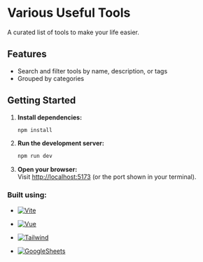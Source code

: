 #  Various Useful Tools

A curated list of tools to make your life easier.

## Features

- Search and filter tools by name, description, or tags
- Grouped by categories

## Getting Started

1. **Install dependencies:**
   ```sh
   npm install
   ```

2. **Run the development server:**
   ```sh
   npm run dev
   ```

3. **Open your browser:**  
   Visit [http://localhost:5173](http://localhost:5173) (or the port shown in your terminal).

### Built using:

- <a href="https://vitejs.dev/"> ![Vite](https://img.shields.io/badge/Vite-646CFF.svg?style=for-the-badge&logo=Vite&logoColor=white) </a>
- <a href="https://vuejs.org/"> ![Vue](https://img.shields.io/badge/Vue.js-4FC08D.svg?style=for-the-badge&logo=vuedotjs&logoColor=white) </a>
- <a href="https://tailwindcss.com/"> ![Tailwind](https://img.shields.io/badge/Tailwind%20CSS-06B6D4.svg?style=for-the-badge&logo=Tailwind-CSS&logoColor=white) </a>

- <a href="https://www.npmjs.com/package/vueuse"> ![GoogleSheets](https://img.shields.io/badge/Google%20Sheets-34A853.svg?style=for-the-badge&logo=Google-Sheets&logoColor=white) </a>